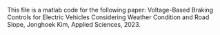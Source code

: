 This file is a matlab code for the following paper: Voltage-Based Braking
Controls for Electric Vehicles Considering Weather Condition and Road Slope, Jonghoek Kim, Applied Sciences, 2023.
